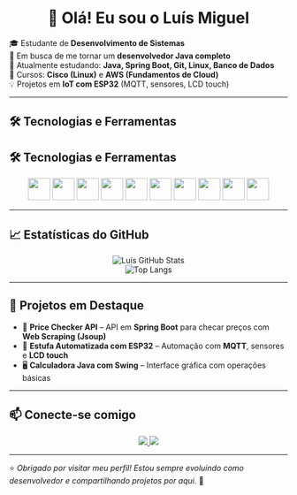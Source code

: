 <h1 align="center">👋 Olá! Eu sou o Luís Miguel</h1>

🎓 Estudante de **Desenvolvimento de Sistemas**  
🚀 Em busca de me tornar um **desenvolvedor Java completo**  
🌱 Atualmente estudando: **Java, Spring Boot, Git, Linux, Banco de Dados**  
🔧 Cursos: **Cisco (Linux)** e **AWS (Fundamentos de Cloud)**  
💡 Projetos em **IoT com ESP32** (MQTT, sensores, LCD touch)

---

## 🛠️ Tecnologias e Ferramentas

## 🛠️ Tecnologias e Ferramentas

<div align="center">

<img src="https://cdn.jsdelivr.net/gh/devicons/devicon/icons/java/java-original.svg" width="40" height="40"/>
<img src="https://cdn.jsdelivr.net/gh/devicons/devicon/icons/spring/spring-original.svg" width="40" height="40"/>
<img src="https://cdn.jsdelivr.net/gh/devicons/devicon/icons/linux/linux-original.svg" width="40" height="40"/>
<img src="https://cdn.jsdelivr.net/gh/devicons/devicon/icons/git/git-original.svg" width="40" height="40"/>
<img src="https://cdn.jsdelivr.net/gh/devicons/devicon/icons/github/github-original.svg" width="40" height="40"/>
<img src="https://cdn.jsdelivr.net/gh/devicons/devicon/icons/cplusplus/cplusplus-original.svg" width="40" height="40"/>
<img src="https://cdn.jsdelivr.net/gh/devicons/devicon/icons/html5/html5-original.svg" width="40" height="40"/>
<img src="https://cdn.jsdelivr.net/gh/devicons/devicon/icons/css3/css3-original.svg" width="40" height="40"/>
<img src="https://cdn.jsdelivr.net/gh/devicons/devicon/icons/javascript/javascript-original.svg" width="40" height="40"/>
<img src="https://cdn.jsdelivr.net/gh/devicons/devicon/icons/amazonwebservices/amazonwebservices-original.svg" width="40" height="40"/>


</div>


---

## 📈 Estatísticas do GitHub

<div align="center">

![Luís GitHub Stats](https://github-readme-stats.vercel.app/api?username=Luis9768&show_icons=true&theme=transparent)  
![Top Langs](https://github-readme-stats.vercel.app/api/top-langs/?username=Luis9768&layout=compact&theme=transparent)

</div>

---

## 💼 Projetos em Destaque

- 🔎 **Price Checker API** – API em **Spring Boot** para checar preços com **Web Scraping (Jsoup)**  
- 🌿 **Estufa Automatizada com ESP32** – Automação com **MQTT**, sensores e **LCD touch**  
- 🖥️ **Calculadora Java com Swing** – Interface gráfica com operações básicas  

---

## 📫 Conecte-se comigo

<div align="center">

<a href="https://www.linkedin.com/in/lu%C3%ADs-miguel-pereira-lima-348141249/" target="_blank">
<img src="https://img.shields.io/badge/LinkedIn-0077B5?style=for-the-badge&logo=linkedin&logoColor=white" />
</a>  
<a href="https://github.com/Luis9768" target="_blank">
<img src="https://img.shields.io/badge/GitHub-181717?style=for-the-badge&logo=github&logoColor=white" />
</a>

</div>

---

⭐ *Obrigado por visitar meu perfil! Estou sempre evoluindo como desenvolvedor e compartilhando projetos por aqui.* 🚀
